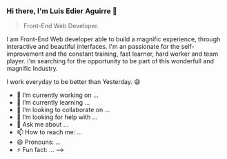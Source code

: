 ### Hi there, I'm Luis Edier Aguirre 👋
> Front-End Web Developer.

<div>
 <p>
I am Front-End Web developer able to build a magnific experience, through interactive and beautiful interfaces. I'm an passionate for the self-improvement and the 
constant training, fast learner, hard worker and team player. i'm searching for the opportunity to be part of this wonderfull and magnific Industry.

I work everyday to be better than Yesterday. 😄


 

- 🔭 I’m currently working on ...
- 🌱 I’m currently learning ...
- 👯 I’m looking to collaborate on ...
- 🤔 I’m looking for help with ...
- 💬 Ask me about ...
- 📫 How to reach me: ...
- 😄 Pronouns: ...
- ⚡ Fun fact: ...
-->
